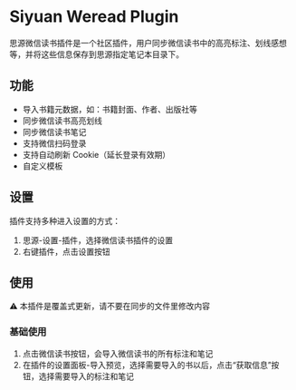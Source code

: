 # Siyuan Weread Plugin

思源微信读书插件是一个社区插件，用户同步微信读书中的高亮标注、划线感想等，并将这些信息保存到思源指定笔记本目录下。

## 功能

- 导入书籍元数据，如：书籍封面、作者、出版社等
- 同步微信读书高亮划线
- 同步微信读书笔记
- 支持微信扫码登录
- 支持自动刷新 Cookie（延长登录有效期）
- 自定义模板

## 设置

插件支持多种进入设置的方式：

1. 思源-设置-插件，选择微信读书插件的设置
2. 右键插件，点击设置按钮

## 使用

⚠️ 本插件是覆盖式更新，请不要在同步的文件里修改内容

### 基础使用

1. 点击微信读书按钮，会导入微信读书的所有标注和笔记
2. 在插件的设置面板-导入预览，选择需要导入的书以后，点击“获取信息”按钮，选择需要导入的标注和笔记
